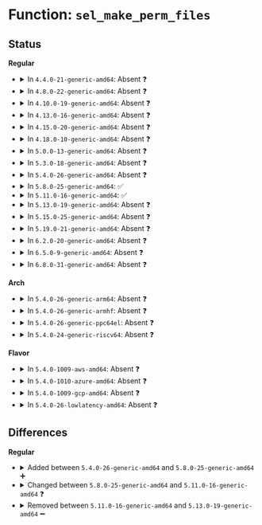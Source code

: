 # Function: <code>sel_make_perm_files</code>

## Status
<b>Regular</b>
<ul>
<li>
<details>
<summary>In <code>4.4.0-21-generic-amd64</code>: Absent ❓</summary>

```json
{
  "name": "sel_make_perm_files",
  "collision_type": "Unique Static",
  "inline_type": "Full",
  "funcs": [
    {
      "addr": 18446744071582300869,
      "name": "sel_make_perm_files",
      "external": false,
      "loc": "security/selinux/selinuxfs.c:1576",
      "file": "security/selinux/selinuxfs.c",
      "inline": "not declared, inlined",
      "caller_inline": [
        "security/selinux/selinuxfs.c:sel_write_load"
      ],
      "caller_func": []
    }
  ],
  "symbols": []
}
```
</details>
</li>
<li>
<details>
<summary>In <code>4.8.0-22-generic-amd64</code>: Absent ❓</summary>

```json
{
  "name": "sel_make_perm_files",
  "collision_type": "Unique Static",
  "inline_type": "Full",
  "funcs": [
    {
      "addr": 18446744071582520753,
      "name": "sel_make_perm_files",
      "external": false,
      "loc": "security/selinux/selinuxfs.c:1622",
      "file": "security/selinux/selinuxfs.c",
      "inline": "not declared, inlined",
      "caller_inline": [
        "security/selinux/selinuxfs.c:sel_write_load"
      ],
      "caller_func": []
    }
  ],
  "symbols": []
}
```
</details>
</li>
<li>
<details>
<summary>In <code>4.10.0-19-generic-amd64</code>: Absent ❓</summary>

```json
{
  "name": "sel_make_perm_files",
  "collision_type": "Unique Static",
  "inline_type": "Full",
  "funcs": [
    {
      "addr": 18446744071582613553,
      "name": "sel_make_perm_files",
      "external": false,
      "loc": "security/selinux/selinuxfs.c:1624",
      "file": "security/selinux/selinuxfs.c",
      "inline": "not declared, inlined",
      "caller_inline": [
        "security/selinux/selinuxfs.c:sel_write_load"
      ],
      "caller_func": []
    }
  ],
  "symbols": []
}
```
</details>
</li>
<li>
<details>
<summary>In <code>4.13.0-16-generic-amd64</code>: Absent ❓</summary>

```json
{
  "name": "sel_make_perm_files",
  "collision_type": "Unique Static",
  "inline_type": "Full",
  "funcs": [
    {
      "addr": 18446744071582704063,
      "name": "sel_make_perm_files",
      "external": false,
      "loc": "security/selinux/selinuxfs.c:1632",
      "file": "security/selinux/selinuxfs.c",
      "inline": "not declared, inlined",
      "caller_inline": [
        "security/selinux/selinuxfs.c:sel_write_load"
      ],
      "caller_func": []
    }
  ],
  "symbols": []
}
```
</details>
</li>
<li>
<details>
<summary>In <code>4.15.0-20-generic-amd64</code>: Absent ❓</summary>

```json
{
  "name": "sel_make_perm_files",
  "collision_type": "Unique Static",
  "inline_type": "Full",
  "funcs": [
    {
      "addr": 18446744071582859903,
      "name": "sel_make_perm_files",
      "external": false,
      "loc": "security/selinux/selinuxfs.c:1632",
      "file": "security/selinux/selinuxfs.c",
      "inline": "not declared, inlined",
      "caller_inline": [
        "security/selinux/selinuxfs.c:sel_write_load"
      ],
      "caller_func": []
    }
  ],
  "symbols": []
}
```
</details>
</li>
<li>
<details>
<summary>In <code>4.18.0-10-generic-amd64</code>: Absent ❓</summary>

```json
{
  "name": "sel_make_perm_files",
  "collision_type": "Unique Static",
  "inline_type": "Full",
  "funcs": [
    {
      "addr": 18446744071583057563,
      "name": "sel_make_perm_files",
      "external": false,
      "loc": "security/selinux/selinuxfs.c:1723",
      "file": "security/selinux/selinuxfs.c",
      "inline": "not declared, inlined",
      "caller_inline": [
        "security/selinux/selinuxfs.c:sel_make_policy_nodes"
      ],
      "caller_func": []
    }
  ],
  "symbols": []
}
```
</details>
</li>
<li>
<details>
<summary>In <code>5.0.0-13-generic-amd64</code>: Absent ❓</summary>

```json
{
  "name": "sel_make_perm_files",
  "collision_type": "Unique Static",
  "inline_type": "Full",
  "funcs": [
    {
      "addr": 18446744071583171490,
      "name": "sel_make_perm_files",
      "external": false,
      "loc": "security/selinux/selinuxfs.c:1723",
      "file": "security/selinux/selinuxfs.c",
      "inline": "not declared, inlined",
      "caller_inline": [
        "security/selinux/selinuxfs.c:sel_make_policy_nodes"
      ],
      "caller_func": []
    }
  ],
  "symbols": []
}
```
</details>
</li>
<li>
<details>
<summary>In <code>5.3.0-18-generic-amd64</code>: Absent ❓</summary>

```json
{
  "name": "sel_make_perm_files",
  "collision_type": "Unique Static",
  "inline_type": "Full",
  "funcs": [
    {
      "addr": 18446744071583358969,
      "name": "sel_make_perm_files",
      "external": false,
      "loc": "security/selinux/selinuxfs.c:1722",
      "file": "security/selinux/selinuxfs.c",
      "inline": "not declared, inlined",
      "caller_inline": [
        "security/selinux/selinuxfs.c:sel_make_policy_nodes"
      ],
      "caller_func": []
    }
  ],
  "symbols": []
}
```
</details>
</li>
<li>
<details>
<summary>In <code>5.4.0-26-generic-amd64</code>: Absent ❓</summary>

```json
{
  "name": "sel_make_perm_files",
  "collision_type": "Unique Static",
  "inline_type": "Full",
  "funcs": [
    {
      "addr": 18446744071583464985,
      "name": "sel_make_perm_files",
      "external": false,
      "loc": "security/selinux/selinuxfs.c:1722",
      "file": "security/selinux/selinuxfs.c",
      "inline": "not declared, inlined",
      "caller_inline": [
        "security/selinux/selinuxfs.c:sel_make_policy_nodes"
      ],
      "caller_func": []
    }
  ],
  "symbols": []
}
```
</details>
</li>
<li>
<details>
<summary>In <code>5.8.0-25-generic-amd64</code>: ✅</summary>

```c
int sel_make_perm_files(char * objclass, int classvalue, struct dentry * dir)
```

```json
{
  "name": "sel_make_perm_files",
  "collision_type": "Unique Static",
  "inline_type": "No",
  "funcs": [
    {
      "addr": 18446744071583807168,
      "name": "sel_make_perm_files",
      "external": false,
      "loc": "security/selinux/selinuxfs.c:1794",
      "file": "security/selinux/selinuxfs.c",
      "inline": "seen, unknown",
      "caller_inline": [],
      "caller_func": [
        "security/selinux/selinuxfs.c:sel_make_classes"
      ]
    }
  ],
  "symbols": [
    {
      "addr": 18446744071583807168,
      "name": "sel_make_perm_files",
      "section": ".text",
      "bind": "STB_LOCAL",
      "size": 389
    }
  ]
}
```
</details>
</li>
<li>
<details>
<summary>In <code>5.11.0-16-generic-amd64</code>: ✅</summary>

```c
int sel_make_perm_files(struct selinux_policy * newpolicy, char * objclass, int classvalue, struct dentry * dir)
```

```json
{
  "name": "sel_make_perm_files",
  "collision_type": "Unique Static",
  "inline_type": "No",
  "funcs": [
    {
      "addr": 18446744071583928480,
      "name": "sel_make_perm_files",
      "external": false,
      "loc": "security/selinux/selinuxfs.c:1865",
      "file": "security/selinux/selinuxfs.c",
      "inline": "seen, unknown",
      "caller_inline": [],
      "caller_func": [
        "security/selinux/selinuxfs.c:sel_make_classes"
      ]
    }
  ],
  "symbols": [
    {
      "addr": 18446744071583928480,
      "name": "sel_make_perm_files",
      "section": ".text",
      "bind": "STB_LOCAL",
      "size": 370
    }
  ]
}
```
</details>
</li>
<li>
<details>
<summary>In <code>5.13.0-19-generic-amd64</code>: Absent ❓</summary>

```json
{
  "name": "sel_make_perm_files",
  "collision_type": "Unique Static",
  "inline_type": "Full",
  "funcs": [
    {
      "addr": 18446744071583959459,
      "name": "sel_make_perm_files",
      "external": false,
      "loc": "security/selinux/selinuxfs.c:1868",
      "file": "security/selinux/selinuxfs.c",
      "inline": "not declared, inlined",
      "caller_inline": [
        "security/selinux/selinuxfs.c:sel_make_classes"
      ],
      "caller_func": []
    }
  ],
  "symbols": []
}
```
</details>
</li>
<li>
<details>
<summary>In <code>5.15.0-25-generic-amd64</code>: Absent ❓</summary>

```json
{
  "name": "sel_make_perm_files",
  "collision_type": "Unique Static",
  "inline_type": "Full",
  "funcs": [
    {
      "addr": 18446744071584323875,
      "name": "sel_make_perm_files",
      "external": false,
      "loc": "security/selinux/selinuxfs.c:1868",
      "file": "security/selinux/selinuxfs.c",
      "inline": "not declared, inlined",
      "caller_inline": [
        "security/selinux/selinuxfs.c:sel_make_classes"
      ],
      "caller_func": []
    }
  ],
  "symbols": []
}
```
</details>
</li>
<li>
<details>
<summary>In <code>5.19.0-21-generic-amd64</code>: Absent ❓</summary>

```json
{
  "name": "sel_make_perm_files",
  "collision_type": "Unique Static",
  "inline_type": "Full",
  "funcs": [
    {
      "addr": 18446744071584942794,
      "name": "sel_make_perm_files",
      "external": false,
      "loc": "security/selinux/selinuxfs.c:1872",
      "file": "security/selinux/selinuxfs.c",
      "inline": "not declared, inlined",
      "caller_inline": [
        "security/selinux/selinuxfs.c:sel_make_classes"
      ],
      "caller_func": []
    }
  ],
  "symbols": []
}
```
</details>
</li>
<li>
<details>
<summary>In <code>6.2.0-20-generic-amd64</code>: Absent ❓</summary>

```json
{
  "name": "sel_make_perm_files",
  "collision_type": "Unique Static",
  "inline_type": "Full",
  "funcs": [
    {
      "addr": 18446744071585656234,
      "name": "sel_make_perm_files",
      "external": false,
      "loc": "security/selinux/selinuxfs.c:1872",
      "file": "security/selinux/selinuxfs.c",
      "inline": "not declared, inlined",
      "caller_inline": [
        "security/selinux/selinuxfs.c:sel_make_classes"
      ],
      "caller_func": []
    }
  ],
  "symbols": []
}
```
</details>
</li>
<li>
<details>
<summary>In <code>6.5.0-9-generic-amd64</code>: Absent ❓</summary>

```json
{
  "name": "sel_make_perm_files",
  "collision_type": "Unique Static",
  "inline_type": "Full",
  "funcs": [
    {
      "addr": 18446744071585885911,
      "name": "sel_make_perm_files",
      "external": false,
      "loc": "security/selinux/selinuxfs.c:1796",
      "file": "security/selinux/selinuxfs.c",
      "inline": "not declared, inlined",
      "caller_inline": [
        "security/selinux/selinuxfs.c:sel_make_classes"
      ],
      "caller_func": []
    }
  ],
  "symbols": []
}
```
</details>
</li>
<li>
<details>
<summary>In <code>6.8.0-31-generic-amd64</code>: Absent ❓</summary>

```json
{
  "name": "sel_make_perm_files",
  "collision_type": "Unique Static",
  "inline_type": "Full",
  "funcs": [
    {
      "addr": 18446744071586131481,
      "name": "sel_make_perm_files",
      "external": false,
      "loc": "security/selinux/selinuxfs.c:1765",
      "file": "security/selinux/selinuxfs.c",
      "inline": "not declared, inlined",
      "caller_inline": [
        "security/selinux/selinuxfs.c:sel_make_classes"
      ],
      "caller_func": []
    }
  ],
  "symbols": []
}
```
</details>
</li>
</ul>
<b>Arch</b>
<ul>
<li>
<details>
<summary>In <code>5.4.0-26-generic-arm64</code>: Absent ❓</summary>

```json
{
  "name": "sel_make_perm_files",
  "collision_type": "Unique Static",
  "inline_type": "Full",
  "funcs": [
    {
      "addr": 18446603336495227356,
      "name": "sel_make_perm_files",
      "external": false,
      "loc": "security/selinux/selinuxfs.c:1722",
      "file": "security/selinux/selinuxfs.c",
      "inline": "not declared, inlined",
      "caller_inline": [
        "security/selinux/selinuxfs.c:sel_make_policy_nodes"
      ],
      "caller_func": []
    }
  ],
  "symbols": []
}
```
</details>
</li>
<li>
<details>
<summary>In <code>5.4.0-26-generic-armhf</code>: Absent ❓</summary>

```json
{
  "name": "sel_make_perm_files",
  "collision_type": "Unique Static",
  "inline_type": "Full",
  "funcs": [
    {
      "addr": 3228608544,
      "name": "sel_make_perm_files",
      "external": false,
      "loc": "security/selinux/selinuxfs.c:1722",
      "file": "security/selinux/selinuxfs.c",
      "inline": "not declared, inlined",
      "caller_inline": [
        "security/selinux/selinuxfs.c:sel_make_policy_nodes"
      ],
      "caller_func": []
    }
  ],
  "symbols": []
}
```
</details>
</li>
<li>
<details>
<summary>In <code>5.4.0-26-generic-ppc64el</code>: Absent ❓</summary>

```json
{
  "name": "sel_make_perm_files",
  "collision_type": "Unique Static",
  "inline_type": "Full",
  "funcs": [
    {
      "addr": 13835058055289187960,
      "name": "sel_make_perm_files",
      "external": false,
      "loc": "security/selinux/selinuxfs.c:1722",
      "file": "security/selinux/selinuxfs.c",
      "inline": "not declared, inlined",
      "caller_inline": [
        "security/selinux/selinuxfs.c:sel_make_policy_nodes"
      ],
      "caller_func": []
    }
  ],
  "symbols": []
}
```
</details>
</li>
<li>
<details>
<summary>In <code>5.4.0-24-generic-riscv64</code>: Absent ❓</summary>

```json
{
  "name": "sel_make_perm_files",
  "collision_type": "Unique Static",
  "inline_type": "Full",
  "funcs": [
    {
      "addr": 18446743936274454874,
      "name": "sel_make_perm_files",
      "external": false,
      "loc": "security/selinux/selinuxfs.c:1722",
      "file": "security/selinux/selinuxfs.c",
      "inline": "not declared, inlined",
      "caller_inline": [
        "security/selinux/selinuxfs.c:sel_make_policy_nodes"
      ],
      "caller_func": []
    }
  ],
  "symbols": []
}
```
</details>
</li>
</ul>
<b>Flavor</b>
<ul>
<li>
<details>
<summary>In <code>5.4.0-1009-aws-amd64</code>: Absent ❓</summary>

```json
{
  "name": "sel_make_perm_files",
  "collision_type": "Unique Static",
  "inline_type": "Full",
  "funcs": [
    {
      "addr": 18446744071583433721,
      "name": "sel_make_perm_files",
      "external": false,
      "loc": "security/selinux/selinuxfs.c:1722",
      "file": "security/selinux/selinuxfs.c",
      "inline": "not declared, inlined",
      "caller_inline": [
        "security/selinux/selinuxfs.c:sel_make_policy_nodes"
      ],
      "caller_func": []
    }
  ],
  "symbols": []
}
```
</details>
</li>
<li>
<details>
<summary>In <code>5.4.0-1010-azure-amd64</code>: Absent ❓</summary>

```json
{
  "name": "sel_make_perm_files",
  "collision_type": "Unique Static",
  "inline_type": "Full",
  "funcs": [
    {
      "addr": 18446744071583370793,
      "name": "sel_make_perm_files",
      "external": false,
      "loc": "security/selinux/selinuxfs.c:1722",
      "file": "security/selinux/selinuxfs.c",
      "inline": "not declared, inlined",
      "caller_inline": [
        "security/selinux/selinuxfs.c:sel_make_policy_nodes"
      ],
      "caller_func": []
    }
  ],
  "symbols": []
}
```
</details>
</li>
<li>
<details>
<summary>In <code>5.4.0-1009-gcp-amd64</code>: Absent ❓</summary>

```json
{
  "name": "sel_make_perm_files",
  "collision_type": "Unique Static",
  "inline_type": "Full",
  "funcs": [
    {
      "addr": 18446744071583417497,
      "name": "sel_make_perm_files",
      "external": false,
      "loc": "security/selinux/selinuxfs.c:1722",
      "file": "security/selinux/selinuxfs.c",
      "inline": "not declared, inlined",
      "caller_inline": [
        "security/selinux/selinuxfs.c:sel_make_policy_nodes"
      ],
      "caller_func": []
    }
  ],
  "symbols": []
}
```
</details>
</li>
<li>
<details>
<summary>In <code>5.4.0-26-lowlatency-amd64</code>: Absent ❓</summary>

```json
{
  "name": "sel_make_perm_files",
  "collision_type": "Unique Static",
  "inline_type": "Full",
  "funcs": [
    {
      "addr": 18446744071583513657,
      "name": "sel_make_perm_files",
      "external": false,
      "loc": "security/selinux/selinuxfs.c:1722",
      "file": "security/selinux/selinuxfs.c",
      "inline": "not declared, inlined",
      "caller_inline": [
        "security/selinux/selinuxfs.c:sel_make_policy_nodes"
      ],
      "caller_func": []
    }
  ],
  "symbols": []
}
```
</details>
</li>
</ul>

## Differences
<b>Regular</b>
<ul>
<li>
<details>
<summary>Added between <code>5.4.0-26-generic-amd64</code> and <code>5.8.0-25-generic-amd64</code> ➕</summary>

```c
int sel_make_perm_files(char * objclass, int classvalue, struct dentry * dir)
```
</details>
</li>
<li>
<details>
<summary>Changed between <code>5.8.0-25-generic-amd64</code> and <code>5.11.0-16-generic-amd64</code> ❓</summary>
<ul>
<li>
<b>Param added. </b>
<code>struct selinux_policy * newpolicy</code>
</li>
<li>
<b>Param reordered. </b>
<code>objclass, classvalue, dir</code> ➡️ <code>newpolicy, objclass, classvalue, dir</code>
</li>
</ul>
</details>
</li>
<li>
<details>
<summary>Removed between <code>5.11.0-16-generic-amd64</code> and <code>5.13.0-19-generic-amd64</code> ➖</summary>

```c
int sel_make_perm_files(struct selinux_policy * newpolicy, char * objclass, int classvalue, struct dentry * dir)
```
</details>
</li>
</ul>
